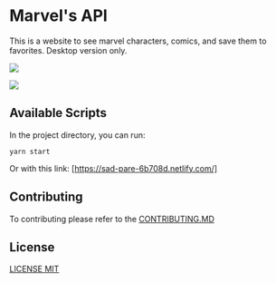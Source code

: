 # Marvel's API

This is a website to see marvel characters, comics, and save them to favorites. Desktop version only.

![](capture.png)

![](capture2.png)

## Available Scripts

In the project directory, you can run:

`yarn start`

Or with this link: [https://sad-pare-6b708d.netlify.com/]

## Contributing

To contributing please refer to the [CONTRIBUTING.MD](CONTRIBUTING.MD)

## License

[LICENSE MIT](LICENSE)
